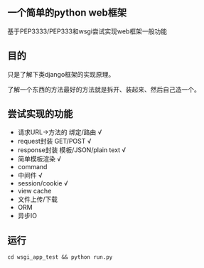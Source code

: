 ## 一个简单的python web框架

基于PEP3333/PEP333和wsgi尝试实现web框架一般功能

## 目的 

只是了解下类django框架的实现原理。

了解一个东西的方法最好的方法就是拆开、装起来、然后自己造一个。

## 尝试实现的功能
- 请求URL->方法的 绑定/路由  √
- request封装 GET/POST   √
- response封装 模板/JSON/plain text  √  
- 简单模板渲染  √
- command 
- 中间件  √
- session/cookie √
- view cache 
- 文件上传/下载
- ORM
- 异步IO

## 运行
`cd wsgi_app_test && python run.py`